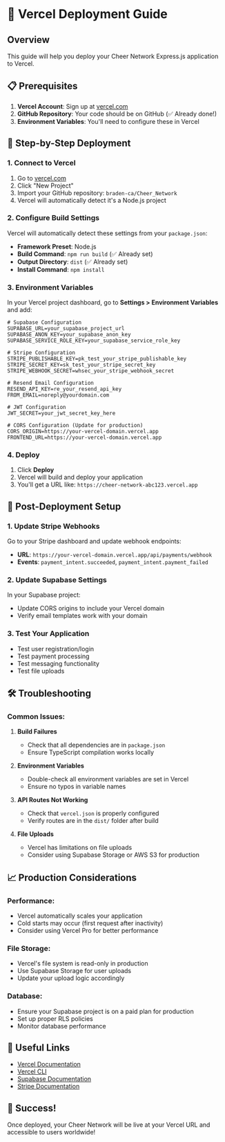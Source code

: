 # 🚀 Vercel Deployment Guide

## Overview
This guide will help you deploy your Cheer Network Express.js application to Vercel.

## 📋 Prerequisites

1. **Vercel Account**: Sign up at [vercel.com](https://vercel.com)
2. **GitHub Repository**: Your code should be on GitHub (✅ Already done!)
3. **Environment Variables**: You'll need to configure these in Vercel

## 🔧 Step-by-Step Deployment

### 1. **Connect to Vercel**

1. Go to [vercel.com](https://vercel.com)
2. Click "New Project"
3. Import your GitHub repository: `braden-ca/Cheer_Network`
4. Vercel will automatically detect it's a Node.js project

### 2. **Configure Build Settings**

Vercel will automatically detect these settings from your `package.json`:
- **Framework Preset**: Node.js
- **Build Command**: `npm run build` (✅ Already set)
- **Output Directory**: `dist` (✅ Already set)
- **Install Command**: `npm install`

### 3. **Environment Variables**

In your Vercel project dashboard, go to **Settings > Environment Variables** and add:

```env
# Supabase Configuration
SUPABASE_URL=your_supabase_project_url
SUPABASE_ANON_KEY=your_supabase_anon_key
SUPABASE_SERVICE_ROLE_KEY=your_supabase_service_role_key

# Stripe Configuration
STRIPE_PUBLISHABLE_KEY=pk_test_your_stripe_publishable_key
STRIPE_SECRET_KEY=sk_test_your_stripe_secret_key
STRIPE_WEBHOOK_SECRET=whsec_your_stripe_webhook_secret

# Resend Email Configuration
RESEND_API_KEY=re_your_resend_api_key
FROM_EMAIL=noreply@yourdomain.com

# JWT Configuration
JWT_SECRET=your_jwt_secret_key_here

# CORS Configuration (Update for production)
CORS_ORIGIN=https://your-vercel-domain.vercel.app
FRONTEND_URL=https://your-vercel-domain.vercel.app
```

### 4. **Deploy**

1. Click **Deploy**
2. Vercel will build and deploy your application
3. You'll get a URL like: `https://cheer-network-abc123.vercel.app`

## 🔄 **Post-Deployment Setup**

### 1. **Update Stripe Webhooks**
Go to your Stripe dashboard and update webhook endpoints:
- **URL**: `https://your-vercel-domain.vercel.app/api/payments/webhook`
- **Events**: `payment_intent.succeeded`, `payment_intent.payment_failed`

### 2. **Update Supabase Settings**
In your Supabase project:
- Update CORS origins to include your Vercel domain
- Verify email templates work with your domain

### 3. **Test Your Application**
- Test user registration/login
- Test payment processing
- Test messaging functionality
- Test file uploads

## 🛠️ **Troubleshooting**

### **Common Issues:**

1. **Build Failures**
   - Check that all dependencies are in `package.json`
   - Ensure TypeScript compilation works locally

2. **Environment Variables**
   - Double-check all environment variables are set in Vercel
   - Ensure no typos in variable names

3. **API Routes Not Working**
   - Check that `vercel.json` is properly configured
   - Verify routes are in the `dist/` folder after build

4. **File Uploads**
   - Vercel has limitations on file uploads
   - Consider using Supabase Storage or AWS S3 for production

## 📈 **Production Considerations**

### **Performance:**
- Vercel automatically scales your application
- Cold starts may occur (first request after inactivity)
- Consider using Vercel Pro for better performance

### **File Storage:**
- Vercel's file system is read-only in production
- Use Supabase Storage for user uploads
- Update your upload logic accordingly

### **Database:**
- Ensure your Supabase project is on a paid plan for production
- Set up proper RLS policies
- Monitor database performance

## 🔗 **Useful Links**

- [Vercel Documentation](https://vercel.com/docs)
- [Vercel CLI](https://vercel.com/docs/cli)
- [Supabase Documentation](https://supabase.com/docs)
- [Stripe Documentation](https://stripe.com/docs)

## 🎉 **Success!**

Once deployed, your Cheer Network will be live at your Vercel URL and accessible to users worldwide! 